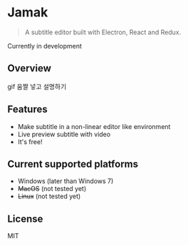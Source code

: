 # Jamak
> A subtitle editor built with Electron, React and Redux.


Currently in development


## Overview
gif 움짤 넣고 설명하기

## Features
* Make subtitle in a non-linear editor like environment
* Live preview subtitle with video
* It's free!

## Current supported platforms
* Windows (later than Windows 7)
* <del>MacOS</del> (not tested yet)
* <del>Linux</del> (not tested yet)

## License
MIT

